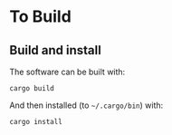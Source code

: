 # To Build


## Build and install

The software can be built with:

    cargo build

And then installed (to `~/.cargo/bin`) with:

    cargo install
